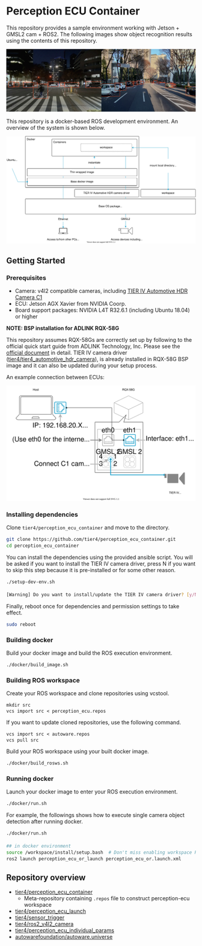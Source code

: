 # Perception ECU Container

This repository provides a sample environment working with Jetson + GMSL2 cam + ROS2.
The following images show object recognition results using the contents of this repository.

![object recognition example](docs/sample.png "perception_ecu_container object recognition example")

This repository is a docker-based ROS development environment. An overview of the system is shown below.

![system overview](docs/overview.drawio.svg "perception_ecu_container overview")

## Getting Started

### Prerequisites
- Camera: v4l2 compatible cameras, including [TIER IV Automotive HDR Camera C1](https://sensor.tier4.jp/automotive-hdr-camera)
- ECU: Jetson AGX Xavier from NVIDIA Coorp.
- Board support packages: NVIDIA L4T R32.6.1 (including Ubuntu 18.04) or higher

**NOTE: BSP installation for ADLINK RQX-58G**

This repository assumes RQX-58Gs are correctly set up by following to the official quick start guide from ADLINK Technology, Inc. Please see the [official document](https://www.adlinktech.com/Products/Download.ashx?type=MDownload&isQuickStart=yes&file=1783%5croscube-x-bsp-qsg-l4t-32.5.0-kernel-1.0.8.pdf) in detail.
TIER IV camera driver ([tier4/tier4_automotive_hdr_camera](https://github.com/tier4/tier4_automotive_hdr_camera)), is already installed in RQX-58G BSP image and it can also be updated during your setup process.

An example connection between ECUs:

![system connection example](docs/connection.drawio.svg "system connection example")

### Installing dependencies
Clone `tier4/perception_ecu_container` and move to the directory.

```sh
git clone https://github.com/tier4/perception_ecu_container.git
cd perception_ecu_container
```

You can install the dependencies using the provided ansible script. You will be asked if you want to install the TIER IV camera driver, press N if you want to skip this step because it is pre-installed or for some other reason.

```sh
./setup-dev-env.sh

[Warning] Do you want to install/update the TIER IV camera driver? [y/N]: 
```

Finally, reboot once for dependencies and permission settings to take effect.

```sh
sudo reboot
```

### Building docker
Build your docker image and build the ROS execution environment.

```sh
./docker/build_image.sh
```

### Building ROS workspace
Create your ROS workspace and clone repositories using vcstool.

```
mkdir src
vcs import src < perception_ecu.repos
```

If you want to update cloned repositories, use the following command.

```
vcs import src < autoware.repos
vcs pull src
```

Build your ROS workspace using your built docker image.

```sh
./docker/build_rosws.sh
```

### Running docker

Launch your docker image to enter your ROS execution environment.

```sh
./docker/run.sh
```

For example, the followings shows how to execute single camera object detection after running docker.
```sh
./docker/run.sh

## in docker environment
source /workspace/install/setup.bash  # Don't miss enabling workspace ROS packages
ros2 launch perception_ecu_or_launch perception_ecu_or.launch.xml
```

## Repository overview
- [tier4/perception_ecu_container](https://github.com/tier4/perception_ecu_container)
    - Meta-repository containing `.repos` file to construct perception-ecu workspace
- [tier4/perception_ecu_launch](https://github.com/tier4/perception_ecu_launch.git)
- [tier4/sensor_trigger](https://github.com/tier4/sensor_trigger.git)
- [tier4/ros2_v4l2_camera](https://github.com/tier4/ros2_v4l2_camera.git)
- [tier4/perception_ecu_individual_params](https://github.com/tier4/perception_ecu_individual_params)
- [autowarefoundation/autoware.universe](https://github.com/autowarefoundation/autoware.universe.git)
